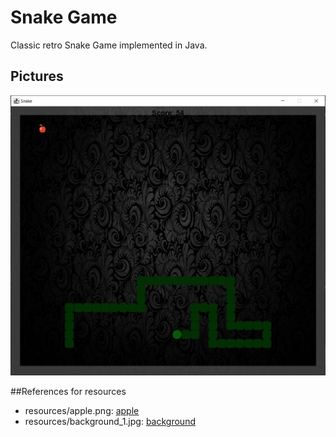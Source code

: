 # Snake Game
Classic retro Snake Game implemented in Java.

## Pictures 
![alt window](img/game_window.png)

##References for resources
* resources/apple.png: [apple](https://img.lovepik.com/element/40020/7618.png_300.png)
* resources/background_1.jpg: [background](https://mcdn.wallpapersafari.com/medium/28/9/TQ4JfS.jpg)
